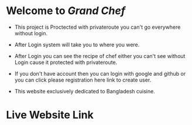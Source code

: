# **Welcome to <em>Grand Chef**</em>
- <p>This project is Proctected with privateroute you can't go everywhere without login.</p>
- <p>After Login system will take you to where you were.</p>
- <p>After Login you can see the recipe of chef either you can't see without Login cause it protected with privateroute.</p>
- <p>If you don't have account then you can login with google and github or you can click please registration here link to create user.</p>
- <p>This website exclusively dedicated to Bangladesh cuisine.</p>

# Live Website Link
<p></p>
